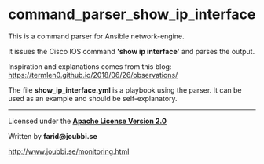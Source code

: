 # command_parser_show_ip_interface

This is a command parser for Ansible network-engine.

It issues the Cisco IOS command **'show ip interface'** and parses the output.


Inspiration and explanations comes from this blog:
https://termlen0.github.io/2018/06/26/observations/

The file **show_ip_interface.yml** is a playbook using the parser.
It can be used as an example and should be self-explanatory.




___

Licensed under the [__Apache License Version 2.0__](https://www.apache.org/licenses/LICENSE-2.0)

Written by __farid@joubbi.se__

http://www.joubbi.se/monitoring.html

